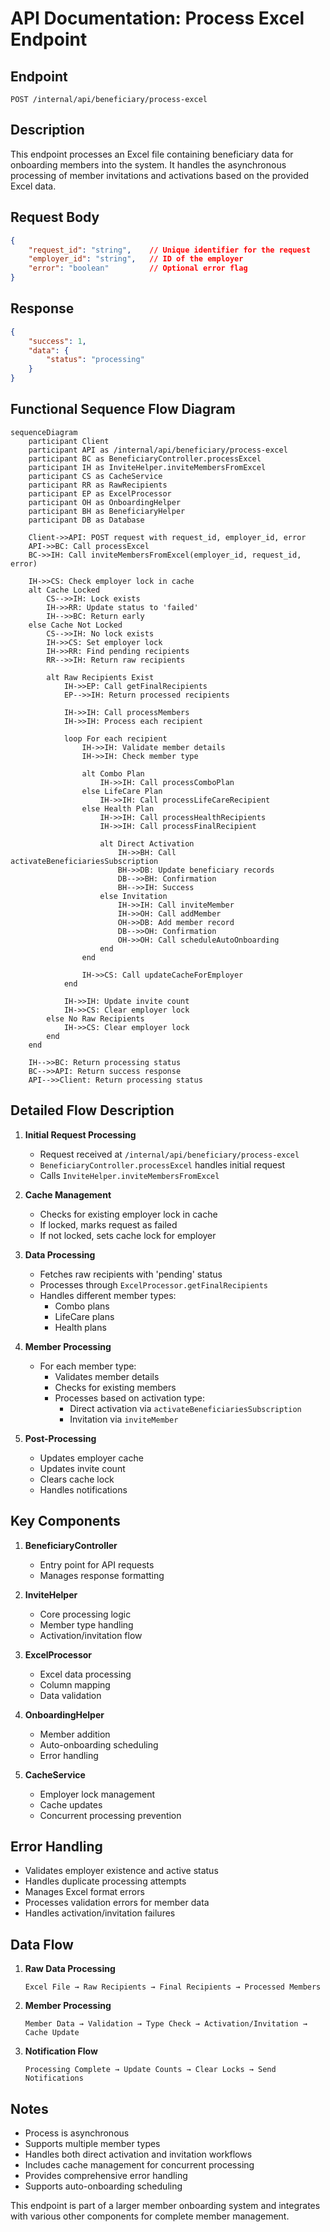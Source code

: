 # API Documentation: Process Excel Endpoint

## Endpoint
```
POST /internal/api/beneficiary/process-excel
```

## Description
This endpoint processes an Excel file containing beneficiary data for onboarding members into the system. It handles the asynchronous processing of member invitations and activations based on the provided Excel data.

## Request Body
```json
{
    "request_id": "string",    // Unique identifier for the request
    "employer_id": "string",   // ID of the employer
    "error": "boolean"         // Optional error flag
}
```

## Response
```json
{
    "success": 1,
    "data": {
        "status": "processing"
    }
}
```

## Functional Sequence Flow Diagram

```mermaid
sequenceDiagram
    participant Client
    participant API as /internal/api/beneficiary/process-excel
    participant BC as BeneficiaryController.processExcel
    participant IH as InviteHelper.inviteMembersFromExcel
    participant CS as CacheService
    participant RR as RawRecipients
    participant EP as ExcelProcessor
    participant OH as OnboardingHelper
    participant BH as BeneficiaryHelper
    participant DB as Database

    Client->>API: POST request with request_id, employer_id, error
    API->>BC: Call processExcel
    BC->>IH: Call inviteMembersFromExcel(employer_id, request_id, error)
    
    IH->>CS: Check employer lock in cache
    alt Cache Locked
        CS-->>IH: Lock exists
        IH->>RR: Update status to 'failed'
        IH-->>BC: Return early
    else Cache Not Locked
        CS-->>IH: No lock exists
        IH->>CS: Set employer lock
        IH->>RR: Find pending recipients
        RR-->>IH: Return raw recipients
        
        alt Raw Recipients Exist
            IH->>EP: Call getFinalRecipients
            EP-->>IH: Return processed recipients
            
            IH->>IH: Call processMembers
            IH->>IH: Process each recipient
            
            loop For each recipient
                IH->>IH: Validate member details
                IH->>IH: Check member type
                
                alt Combo Plan
                    IH->>IH: Call processComboPlan
                else LifeCare Plan
                    IH->>IH: Call processLifeCareRecipient
                else Health Plan
                    IH->>IH: Call processHealthRecipients
                    IH->>IH: Call processFinalRecipient
                    
                    alt Direct Activation
                        IH->>BH: Call activateBeneficiariesSubscription
                        BH->>DB: Update beneficiary records
                        DB-->>BH: Confirmation
                        BH-->>IH: Success
                    else Invitation
                        IH->>IH: Call inviteMember
                        IH->>OH: Call addMember
                        OH->>DB: Add member record
                        DB-->>OH: Confirmation
                        OH->>OH: Call scheduleAutoOnboarding
                    end
                end
                
                IH->>CS: Call updateCacheForEmployer
            end
            
            IH->>IH: Update invite count
            IH->>CS: Clear employer lock
        else No Raw Recipients
            IH->>CS: Clear employer lock
        end
    end
    
    IH-->>BC: Return processing status
    BC-->>API: Return success response
    API-->>Client: Return processing status
```

## Detailed Flow Description

1. **Initial Request Processing**
   - Request received at `/internal/api/beneficiary/process-excel`
   - `BeneficiaryController.processExcel` handles initial request
   - Calls `InviteHelper.inviteMembersFromExcel`

2. **Cache Management**
   - Checks for existing employer lock in cache
   - If locked, marks request as failed
   - If not locked, sets cache lock for employer

3. **Data Processing**
   - Fetches raw recipients with 'pending' status
   - Processes through `ExcelProcessor.getFinalRecipients`
   - Handles different member types:
     - Combo plans
     - LifeCare plans
     - Health plans

4. **Member Processing**
   - For each member type:
     - Validates member details
     - Checks for existing members
     - Processes based on activation type:
       - Direct activation via `activateBeneficiariesSubscription`
       - Invitation via `inviteMember`

5. **Post-Processing**
   - Updates employer cache
   - Updates invite count
   - Clears cache lock
   - Handles notifications

## Key Components

1. **BeneficiaryController**
   - Entry point for API requests
   - Manages response formatting

2. **InviteHelper**
   - Core processing logic
   - Member type handling
   - Activation/invitation flow

3. **ExcelProcessor**
   - Excel data processing
   - Column mapping
   - Data validation

4. **OnboardingHelper**
   - Member addition
   - Auto-onboarding scheduling
   - Error handling

5. **CacheService**
   - Employer lock management
   - Cache updates
   - Concurrent processing prevention

## Error Handling

- Validates employer existence and active status
- Handles duplicate processing attempts
- Manages Excel format errors
- Processes validation errors for member data
- Handles activation/invitation failures

## Data Flow

1. **Raw Data Processing**
   ```
   Excel File → Raw Recipients → Final Recipients → Processed Members
   ```

2. **Member Processing**
   ```
   Member Data → Validation → Type Check → Activation/Invitation → Cache Update
   ```

3. **Notification Flow**
   ```
   Processing Complete → Update Counts → Clear Locks → Send Notifications
   ```

## Notes

- Process is asynchronous
- Supports multiple member types
- Handles both direct activation and invitation workflows
- Includes cache management for concurrent processing
- Provides comprehensive error handling
- Supports auto-onboarding scheduling

This endpoint is part of a larger member onboarding system and integrates with various other components for complete member management.
